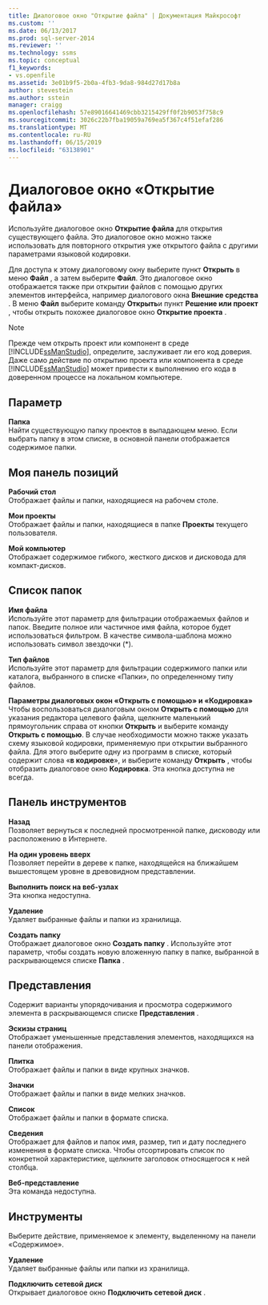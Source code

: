 ```yaml
---
title: Диалоговое окно "Открытие файла" | Документация Майкрософт
ms.custom: ''
ms.date: 06/13/2017
ms.prod: sql-server-2014
ms.reviewer: ''
ms.technology: ssms
ms.topic: conceptual
f1_keywords:
- vs.openfile
ms.assetid: 3e01b9f5-2b0a-4fb3-9da8-984d27d17b8a
author: stevestein
ms.author: sstein
manager: craigg
ms.openlocfilehash: 57e89016641469cbb3215429ff0f2b9053f758c9
ms.sourcegitcommit: 3026c22b7fba19059a769ea5f367c4f51efaf286
ms.translationtype: MT
ms.contentlocale: ru-RU
ms.lasthandoff: 06/15/2019
ms.locfileid: "63138901"
---
```

# <a name="open-file-dialog-box"></a>Диалоговое окно «Открытие файла»
  Используйте диалоговое окно **Открытие файла** для открытия существующего файла. Это диалоговое окно можно также использовать для повторного открытия уже открытого файла с другими параметрами языковой кодировки.  
  
 Для доступа к этому диалоговому окну выберите пункт **Открыть** в меню **Файл** , а затем выберите **Файл**. Это диалоговое окно отображается также при открытии файлов с помощью других элементов интерфейса, например диалогового окна **Внешние средства** . В меню **Файл** выберите команду **Открыть**и пункт **Решение или проект** , чтобы открыть похожее диалоговое окно **Открытие проекта** .  
  
> [!NOTE]  
>  Прежде чем открыть проект или компонент в среде [!INCLUDE[ssManStudio](../../includes/ssmanstudio-md.md)], определите, заслуживает ли его код доверия. Даже само действие по открытию проекта или компонента в среде [!INCLUDE[ssManStudio](../../includes/ssmanstudio-md.md)] может привести к выполнению его кода в доверенном процессе на локальном компьютере.  
  
## <a name="option"></a>Параметр  
 **Папка**  
 Найти существующую папку проектов в выпадающем меню. Если выбрать папку в этом списке, в основной панели отображается содержимое папки.  
  
## <a name="my-places-bar"></a>Моя панель позиций  
 **Рабочий стол**  
 Отображает файлы и папки, находящиеся на рабочем столе.  
  
 **Мои проекты**  
 Отображает файлы и папки, находящиеся в папке **Проекты** текущего пользователя.  
  
 **Мой компьютер**  
 Отображает содержимое гибкого, жесткого дисков и дисковода для компакт-дисков.  
  
## <a name="folder-list"></a>Список папок  
 **Имя файла**  
 Используйте этот параметр для фильтрации отображаемых файлов и папок. Введите полное или частичное имя файла, которое будет использоваться фильтром. В качестве символа-шаблона можно использовать символ звездочки (*).  
  
 **Тип файлов**  
 Используйте этот параметр для фильтрации содержимого папки или каталога, выбранного в списке «Папки», по определенному типу файлов.  
  
 **Параметры диалоговых окон «Открыть с помощью» и «Кодировка»**  
 Чтобы воспользоваться диалоговым окном **Открыть с помощью** для указания редактора целевого файла, щелкните маленький прямоугольник справа от кнопки **Открыть** и выберите команду **Открыть с помощью**. В случае необходимости можно также указать схему языковой кодировки, применяемую при открытии выбранного файла. Для этого выберите одну из программ в списке, который содержит слова «**в кодировке**», и выберите команду **Открыть** , чтобы отобразить диалоговое окно **Кодировка**. Эта кнопка доступна не всегда.  
  
## <a name="toolbar"></a>Панель инструментов  
 **Назад**  
 Позволяет вернуться к последней просмотренной папке, дисководу или расположению в Интернете.  
  
 **На один уровень вверх**  
 Позволяет перейти в дереве к папке, находящейся на ближайшем вышестоящем уровне в древовидном представлении.  
  
 **Выполнить поиск на веб-узлах**  
 Эта кнопка недоступна.  
  
 **Удаление**  
 Удаляет выбранные файлы и папки из хранилища.  
  
 **Создать папку**  
 Отображает диалоговое окно **Создать папку** . Используйте этот параметр, чтобы создать новую вложенную папку в папке, выбранной в раскрывающемся списке **Папка** .  
  
## <a name="views"></a>Представления  
 Содержит варианты упорядочивания и просмотра содержимого элемента в раскрывающемся списке **Представления** .  
  
 **Эскизы страниц**  
 Отображает уменьшенные представления элементов, находящихся на панели отображения.  
  
 **Плитка**  
 Отображает файлы и папки в виде крупных значков.  
  
 **Значки**  
 Отображает файлы и папки в виде мелких значков.  
  
 **Список**  
 Отображает файлы и папки в формате списка.  
  
 **Сведения**  
 Отображает для файлов и папок имя, размер, тип и дату последнего изменения в формате списка. Чтобы отсортировать список по конкретной характеристике, щелкните заголовок относящегося к ней столбца.  
  
 **Веб-представление**  
 Эта команда недоступна.  
  
## <a name="tools"></a>Инструменты  
 Выберите действие, применяемое к элементу, выделенному на панели «Содержимое».  
  
 **Удаление**  
 Удаляет выбранные файлы или папки из хранилища.  
  
 **Подключить сетевой диск**  
 Открывает диалоговое окно **Подключить сетевой диск** .  
